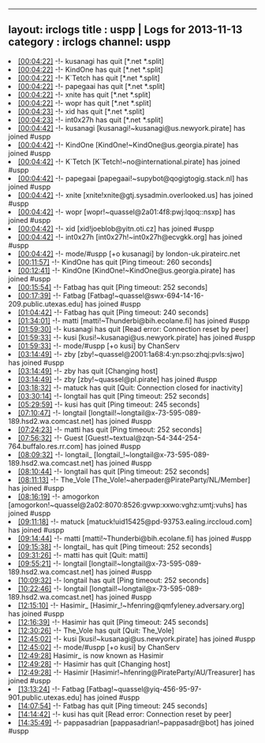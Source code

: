 
---
layout: irclogs
title : uspp | Logs for 2013-11-13
category : irclogs
channel: uspp
---
<li class="logitem"><a href="#00:04:22" name="00:04:22" class="time">[00:04:22]</a> -!- <span class="quit">kusanagi</span> has quit [*.net *.split] </li>
<li class="logitem"><a href="#00:04:22" name="00:04:22" class="time">[00:04:22]</a> -!- <span class="quit">KindOne</span> has quit [*.net *.split] </li>
<li class="logitem"><a href="#00:04:22" name="00:04:22" class="time">[00:04:22]</a> -!- <span class="quit">K`Tetch</span> has quit [*.net *.split] </li>
<li class="logitem"><a href="#00:04:22" name="00:04:22" class="time">[00:04:22]</a> -!- <span class="quit">papegaai</span> has quit [*.net *.split] </li>
<li class="logitem"><a href="#00:04:22" name="00:04:22" class="time">[00:04:22]</a> -!- <span class="quit">xnite</span> has quit [*.net *.split] </li>
<li class="logitem"><a href="#00:04:22" name="00:04:22" class="time">[00:04:22]</a> -!- <span class="quit">wopr</span> has quit [*.net *.split] </li>
<li class="logitem"><a href="#00:04:23" name="00:04:23" class="time">[00:04:23]</a> -!- <span class="quit">xid</span> has quit [*.net *.split] </li>
<li class="logitem"><a href="#00:04:23" name="00:04:23" class="time">[00:04:23]</a> -!- <span class="quit">int0x27h</span> has quit [*.net *.split] </li>
<li class="logitem"><a href="#00:04:42" name="00:04:42" class="time">[00:04:42]</a> -!- <span class="join">kusanagi</span> [kusanagi!~kusanagi@us.newyork.pirate] has joined #uspp </li>
<li class="logitem"><a href="#00:04:42" name="00:04:42" class="time">[00:04:42]</a> -!- <span class="join">KindOne</span> [KindOne!~KindOne@us.georgia.pirate] has joined #uspp </li>
<li class="logitem"><a href="#00:04:42" name="00:04:42" class="time">[00:04:42]</a> -!- <span class="join">K`Tetch</span> [K`Tetch!~no@international.pirate] has joined #uspp </li>
<li class="logitem"><a href="#00:04:42" name="00:04:42" class="time">[00:04:42]</a> -!- <span class="join">papegaai</span> [papegaai!~supybot@qogigtogig.stack.nl] has joined #uspp </li>
<li class="logitem"><a href="#00:04:42" name="00:04:42" class="time">[00:04:42]</a> -!- <span class="join">xnite</span> [xnite!xnite@gtj.sysadmin.overlooked.us] has joined #uspp </li>
<li class="logitem"><a href="#00:04:42" name="00:04:42" class="time">[00:04:42]</a> -!- <span class="join">wopr</span> [wopr!~quassel@2a01:4f8:pwj:lqoq::nsxp] has joined #uspp </li>
<li class="logitem"><a href="#00:04:42" name="00:04:42" class="time">[00:04:42]</a> -!- <span class="join">xid</span> [xid!joeblob@yitn.oti.cz] has joined #uspp </li>
<li class="logitem"><a href="#00:04:42" name="00:04:42" class="time">[00:04:42]</a> -!- <span class="join">int0x27h</span> [int0x27h!~int0x27h@ecvgkk.org] has joined #uspp </li>
<li class="logitem"><a href="#00:04:42" name="00:04:42" class="time">[00:04:42]</a> -!- mode/<span class="mode">#uspp</span> [+o kusanagi] by london-uk.pirateirc.net </li>
<li class="logitem"><a href="#00:11:57" name="00:11:57" class="time">[00:11:57]</a> -!- <span class="quit">KindOne</span> has quit [Ping timeout: 260 seconds] </li>
<li class="logitem"><a href="#00:12:41" name="00:12:41" class="time">[00:12:41]</a> -!- <span class="join">KindOne</span> [KindOne!~KindOne@us.georgia.pirate] has joined #uspp </li>
<li class="logitem"><a href="#00:15:54" name="00:15:54" class="time">[00:15:54]</a> -!- <span class="quit">Fatbag</span> has quit [Ping timeout: 252 seconds] </li>
<li class="logitem"><a href="#00:17:39" name="00:17:39" class="time">[00:17:39]</a> -!- <span class="join">Fatbag</span> [Fatbag!~quassel@swx-694-14-16-209.public.utexas.edu] has joined #uspp </li>
<li class="logitem"><a href="#01:04:42" name="01:04:42" class="time">[01:04:42]</a> -!- <span class="quit">Fatbag</span> has quit [Ping timeout: 240 seconds] </li>
<li class="logitem"><a href="#01:34:01" name="01:34:01" class="time">[01:34:01]</a> -!- <span class="join">matti</span> [matti!~Thunderbi@bih.ecolane.fi] has joined #uspp </li>
<li class="logitem"><a href="#01:59:30" name="01:59:30" class="time">[01:59:30]</a> -!- <span class="quit">kusanagi</span> has quit [Read error: Connection reset by peer] </li>
<li class="logitem"><a href="#01:59:33" name="01:59:33" class="time">[01:59:33]</a> -!- <span class="join">kusi</span> [kusi!~kusanagi@us.newyork.pirate] has joined #uspp </li>
<li class="logitem"><a href="#01:59:33" name="01:59:33" class="time">[01:59:33]</a> -!- mode/<span class="mode">#uspp</span> [+o kusi] by ChanServ </li>
<li class="logitem"><a href="#03:14:49" name="03:14:49" class="time">[03:14:49]</a> -!- <span class="join">zby</span> [zby!~quassel@2001:1a68:4:yn:pso:zhqj:pvls:sjwo] has joined #uspp </li>
<li class="logitem"><a href="#03:14:49" name="03:14:49" class="time">[03:14:49]</a> -!- <span class="quit">zby</span> has quit [Changing host] </li>
<li class="logitem"><a href="#03:14:49" name="03:14:49" class="time">[03:14:49]</a> -!- <span class="join">zby</span> [zby!~quassel@pl.pirate] has joined #uspp </li>
<li class="logitem"><a href="#03:18:32" name="03:18:32" class="time">[03:18:32]</a> -!- <span class="quit">matuck</span> has quit [Quit: Connection closed for inactivity] </li>
<li class="logitem"><a href="#03:30:14" name="03:30:14" class="time">[03:30:14]</a> -!- <span class="quit">longtail</span> has quit [Ping timeout: 252 seconds] </li>
<li class="logitem"><a href="#05:29:59" name="05:29:59" class="time">[05:29:59]</a> -!- <span class="quit">kusi</span> has quit [Ping timeout: 245 seconds] </li>
<li class="logitem"><a href="#07:10:47" name="07:10:47" class="time">[07:10:47]</a> -!- <span class="join">longtail</span> [longtail!~longtail@x-73-595-089-189.hsd2.wa.comcast.net] has joined #uspp </li>
<li class="logitem"><a href="#07:24:23" name="07:24:23" class="time">[07:24:23]</a> -!- <span class="quit">matti</span> has quit [Ping timeout: 252 seconds] </li>
<li class="logitem"><a href="#07:56:32" name="07:56:32" class="time">[07:56:32]</a> -!- <span class="join">Guest</span> [Guest!~textual@zqn-54-344-254-764.buffalo.res.rr.com] has joined #uspp </li>
<li class="logitem"><a href="#08:09:32" name="08:09:32" class="time">[08:09:32]</a> -!- <span class="join">longtail_</span> [longtail_!~longtail@x-73-595-089-189.hsd2.wa.comcast.net] has joined #uspp </li>
<li class="logitem"><a href="#08:10:44" name="08:10:44" class="time">[08:10:44]</a> -!- <span class="quit">longtail</span> has quit [Ping timeout: 252 seconds] </li>
<li class="logitem"><a href="#08:11:13" name="08:11:13" class="time">[08:11:13]</a> -!- <span class="join">The_Vole</span> [The_Vole!~aherpader@PirateParty/NL/Member] has joined #uspp </li>
<li class="logitem"><a href="#08:16:19" name="08:16:19" class="time">[08:16:19]</a> -!- <span class="join">amogorkon</span> [amogorkon!~quassel@2a02:8070:8526:gvwp:xxwo:vghz:umtj:vuhs] has joined #uspp </li>
<li class="logitem"><a href="#09:11:18" name="09:11:18" class="time">[09:11:18]</a> -!- <span class="join">matuck</span> [matuck!uid15425@pd-93753.ealing.irccloud.com] has joined #uspp </li>
<li class="logitem"><a href="#09:14:44" name="09:14:44" class="time">[09:14:44]</a> -!- <span class="join">matti</span> [matti!~Thunderbi@bih.ecolane.fi] has joined #uspp </li>
<li class="logitem"><a href="#09:15:38" name="09:15:38" class="time">[09:15:38]</a> -!- <span class="quit">longtail_</span> has quit [Ping timeout: 252 seconds] </li>
<li class="logitem"><a href="#09:31:26" name="09:31:26" class="time">[09:31:26]</a> -!- <span class="quit">matti</span> has quit [Quit: matti] </li>
<li class="logitem"><a href="#09:55:21" name="09:55:21" class="time">[09:55:21]</a> -!- <span class="join">longtail</span> [longtail!~longtail@x-73-595-089-189.hsd2.wa.comcast.net] has joined #uspp </li>
<li class="logitem"><a href="#10:09:32" name="10:09:32" class="time">[10:09:32]</a> -!- <span class="quit">longtail</span> has quit [Ping timeout: 252 seconds] </li>
<li class="logitem"><a href="#10:22:46" name="10:22:46" class="time">[10:22:46]</a> -!- <span class="join">longtail</span> [longtail!~longtail@x-73-595-089-189.hsd2.wa.comcast.net] has joined #uspp </li>
<li class="logitem"><a href="#12:15:10" name="12:15:10" class="time">[12:15:10]</a> -!- <span class="join">Hasimir_</span> [Hasimir_!~hfenring@qmfyleney.adversary.org] has joined #uspp </li>
<li class="logitem"><a href="#12:16:39" name="12:16:39" class="time">[12:16:39]</a> -!- <span class="quit">Hasimir</span> has quit [Ping timeout: 245 seconds] </li>
<li class="logitem"><a href="#12:30:26" name="12:30:26" class="time">[12:30:26]</a> -!- <span class="quit">The_Vole</span> has quit [Quit: The_Vole] </li>
<li class="logitem"><a href="#12:45:02" name="12:45:02" class="time">[12:45:02]</a> -!- <span class="join">kusi</span> [kusi!~kusanagi@us.newyork.pirate] has joined #uspp </li>
<li class="logitem"><a href="#12:45:02" name="12:45:02" class="time">[12:45:02]</a> -!- mode/<span class="mode">#uspp</span> [+o kusi] by ChanServ </li>
<li class="logitem"><a href="#12:49:28" name="12:49:28" class="time">[12:49:28]</a> <span class="nick">Hasimir_</span> is now known as <span class="nick">Hasimir</span> </li>
<li class="logitem"><a href="#12:49:28" name="12:49:28" class="time">[12:49:28]</a> -!- <span class="quit">Hasimir</span> has quit [Changing host] </li>
<li class="logitem"><a href="#12:49:28" name="12:49:28" class="time">[12:49:28]</a> -!- <span class="join">Hasimir</span> [Hasimir!~hfenring@PirateParty/AU/Treasurer] has joined #uspp </li>
<li class="logitem"><a href="#13:13:24" name="13:13:24" class="time">[13:13:24]</a> -!- <span class="join">Fatbag</span> [Fatbag!~quassel@yiq-456-95-97-901.public.utexas.edu] has joined #uspp </li>
<li class="logitem"><a href="#14:07:54" name="14:07:54" class="time">[14:07:54]</a> -!- <span class="quit">Fatbag</span> has quit [Ping timeout: 245 seconds] </li>
<li class="logitem"><a href="#14:14:42" name="14:14:42" class="time">[14:14:42]</a> -!- <span class="quit">kusi</span> has quit [Read error: Connection reset by peer] </li>
<li class="logitem"><a href="#14:35:49" name="14:35:49" class="time">[14:35:49]</a> -!- <span class="join">pappasadrian</span> [pappasadrian!~pappasadr@bot] has joined #uspp </li>


